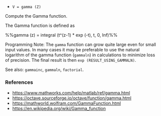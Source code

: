 - `V = gamma (Z)`

Compute the Gamma function.

The Gamma function is defined as

%%gamma (z) = integral (t^(z-1) * exp (-t), t, 0, Inf)%%

Programming Note: The `gamma` function can grow quite large even for small
input values. In many cases it may be preferable to use the natural logarithm
of the gamma function (`gammaln`) in calculations to minimize loss of
precision. The final result is then `exp (RESULT_USING_GAMMALN)`.

See also: `gammainc`, `gammaln`, `factorial`.

### References

- https://www.mathworks.com/help/matlab/ref/gamma.html
- https://octave.sourceforge.io/octave/function/gamma.html
- https://mathworld.wolfram.com/GammaFunction.html
- https://en.wikipedia.org/wiki/Gamma_function
